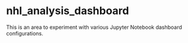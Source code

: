 # nhl_analysis_dashboard
This is an area to experiment with various Jupyter Notebook dashboard configurations.
